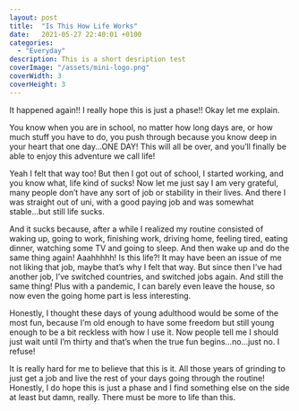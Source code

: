 ```yaml
---
layout: post
title:  "Is This How Life Works"
date:   2021-05-27 22:40:01 +0100
categories:
  - "Everyday"
description: This is a short desription test
coverImage: "/assets/mini-logo.png"
coverWidth: 3
coverHeight: 3
---
```


It happened again!! I really hope this is just a phase!!
Okay let me explain.

You know when you are in school, no matter how long days are, or how much stuff you have to do, you push through because you know deep in your heart that one day...ONE DAY! This will all be over, and you’ll finally be able to enjoy this adventure we call life!


Yeah I felt that way too! But then I got out of school, I started working, and you know what, life kind of sucks! Now let me just say I am very grateful, many people don’t have any sort of job or stability in their lives. And there I was straight out of uni, with a good paying job and was somewhat stable...but still life sucks.


And it sucks because, after a while I realized my routine consisted of waking up, going to work, finishing work, driving home, feeling tired, eating dinner, watching some TV and going to sleep. And then wake up and do the same thing again! Aaahhhhh! Is this life?! It may have been an issue of me not liking that job, maybe that’s why I felt that way. But since then I’ve had another job, I’ve switched countries, and switched jobs again. And still the same thing! Plus with a pandemic, I can barely even leave the house, so now even the going home part is less interesting.


Honestly, I thought these days of young adulthood would be some of the most fun, because I’m old enough to have some freedom but still young enough to be a bit reckless with how I use it. Now people tell me I should just wait until I’m thirty and that’s when the true fun begins...no...just no. I refuse!


It is really hard for me to believe that this is it. All those years of grinding to just get a job and live the rest of your days going through the routine! Honestly, I do hope this is just a phase and I find something else on the side at least but damn, really. There must be more to life than this.
